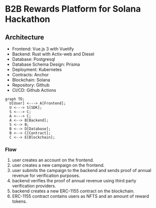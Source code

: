 # B2B Rewards Platform for Solana Hackathon


## Architecture

* Frontend: Vue.js 3 with Vuetify
* Backend: Rust with Actix-web and Diesel
* Database: Postgresql
* Database Schema Design: Prisma
* Deployment: Kubernetes
* Contracts: Anchor
* Blockchain: Solana
* Repository: Github
* CI/CD: Github Actions


```mermaid
graph TD;
  U[User] <---> A[Frontend];
  U <---> S[SDK];
  S <---> C;
  A <---> C;
  A <--> B[Backend];
  S <--> B;
  B <--> D[Database];
  B <--> C[Contract];
  C <--> E[Blockchain];
```

### Flow

1. user creates an account on the frontend.
2. user creates a new campaign on the frontend.
3. user submits the campaign to the backend and sends proof of annual revenue for verification purposes.
4. backend verifies the proof of annual revenue using third party verification providers.
5. backend creates a new ERC-1155 contract on the blockchain.
6. ERC-1155 contract contains users as NFTS and an amount of reward tokens.



